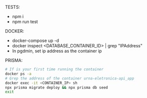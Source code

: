 TESTS:
- npm i
- npm run test

DOCKER:
- docker-compose up -d
- docker inspect <DATABASE_CONTAINER_ID> | grep "IPAddress"
- In pgdmin, set ip address as the container ip

PRISMA:
```sh
# If is your first time running the container
docker ps -a
# Grep the address of the container urna-eletronica-api_app
docker exec -it <CONTAINER_IP> sh
npx prisma migrate deploy && npx prisma db seed
exit
```
